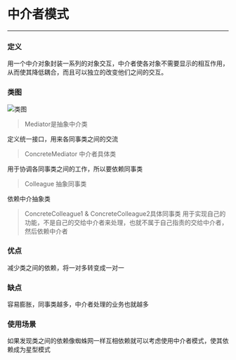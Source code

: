 # 中介者模式
---
### 定义
用一个中介对象封装一系列的对象交互，中介者使各对象不需要显示的相互作用，从而使其降低耦合，而且可以独立的改变他们之间的交互。
### 类图
![类图](https://upload.wikimedia.org/wikipedia/commons/e/e4/Mediator_design_pattern.png)
>Mediator是抽象中介类

定义统一接口，用来各同事类之间的交流
>ConcreteMediator 中介者具体类

用于协调各同事类之间的工作，所以要依赖同事类
>Colleague 抽象同事类

依赖中介抽象类
>ConcreteColleague1 & ConcreteColleague2具体同事类
用于实现自己的功能，不是自己的交给中介者来处理，也就不属于自己指责的交给中介者，然后依赖中介者

### 优点
减少类之间的依赖，将一对多转变成一对一
### 缺点
容易膨胀，同事类越多，中介者处理的业务也就越多
### 使用场景
如果发现类之间的依赖像蜘蛛网一样互相依赖就可以考虑使用中介者模式，使其依赖成为星型模式
